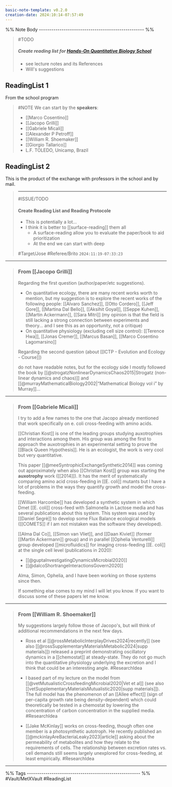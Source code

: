 ```yaml
---
basic-note-template: v0.2.0
creation-date: 2024:10:14-07:57:49
---
```


%% Note Body --------------------------------------------------- %%


> #TODO 
> ##### Create reading list for [Hands-On Quantitative Biology School](https://indico.ictp.it/event/10517)
> - see lecture notes and its References
> - Will's suggestions

## ReadingList 1

From the school program

> #NOTE
> We can start by the **speakers**:
> - [[Marco Cosentino]]
> - [[Jacopo Grilli]]
> - [[Gabriele Micali]]
> - [[Alexander P Petroff]]
> - [[William R. Shoemaker]]
> - [[Giorgio Tallarico]]
> - L.F. TOLEDO, Unicamp, Brazil

## ReadingList 2

This is the product of the exchange with professors in the school and by mail.

> ***
> #ISSUE/TODO
> 
> #### Create Reading List and Reading Protocole 
> 
>  - This is potentially a lot...
>  - I think it is better to [[surface-reading]] them all
> 	 - A surface-reading allow you to evaluate the paper/book to aid prioritization
> 	 - At the end we can start with deep
> 
> #Target/Jose #Referee/Brito
> `2024:11:19-07:33:23`

***
> ### From [[Jacopo Grilli]]
>
> Regarding the first question (author/paper/etc suggestions).
> 
> -  On quantitative ecology, there are many recent works worth to mention, but my suggestion is to explore the recent works of the following people: [[Alvaro Sanchez]], [[Otto Cordero]], [[Jeff Gore]], [[Martina Dal Bello]], [[Aksihit Goyal]], [[Seppe Kuhen]], [[Martin Ackermann]], [[Sara Mitri]] (my opinion is that the field is still lacking a strong connection between experiments and theory... and I see this as an opportunity, not a critique) 
> - On quantitative physiology (excluding cell size control): [[Terence Hwa]], [[Jonas Cremer]], [[Marcus Basan]], [[Marco Cosentino Lagomarsino]]
>
>
> Regarding the second question (about [[ICTP - Evolution and Ecology - Course]])
> 
> do not have readable notes, but for the ecology side I mostly followed the book by [[@strogatzNonlinearDynamicsChaos2015|Strogatz (non-linear dynamics and chaos)]] and [[@murrayMathematicalBiology2002|“Mathematical Biology vol i” by Murray]]... 
> 

***
> ### From [[Gabriele Micali]]
> 
> I try to add a few names to the one that Jacopo already mentioned that work specifically
> on e. coli cross-feeding with amino acids.
> 
> [[Christian Kost]]  is one of the leading groups studying auxotrophies and interactions among them. His group was among the first to approach the auxotrophies in an experimental setting to prove the [[Black Queen Hypothesis]]. He is an ecologist, the work is very cool but very quantitative.
> 
> This paper [[@meeSyntrophicExchangeSynthetic2014]] was coming out approximately when also [[Christian Kost]] group was starting the **auxotrophy** work ([[2014]]). It has the merit of systematically comparing amino acid cross-feeding in [[E. coli]] mutants but I have a lot of problems in the ways they quantify growth and model the cross-feeding.
> 
> [[William Harcombe]] has developed a synthetic system in which Dmet [[E. coli]] cross-feed with Salmonella in Lactose media and has several publications about this system. This system was used by [[Daniel Segrè]] to develop some Flux Balance ecological models ([[COMETS]] if I am not mistaken was the software they developed).
> 
> 
> [[Alma Dal Co]], [[Simon van Vliet]], and [[Daan Kiviet]] (former [[Martin Ackermann]] group) and in parallel [[Ophelia Venturelli]] group developed [[microfluidics]] for imaging cross-feeding [[E. coli]] at the single cell level (publications in 2020): 
> - [[@guptaInvestigatingDynamicsMicrobial2020]]
> - [[@dalcoShortrangeInteractionsGovern2020]]
> 
> Alma, Simon, Ophelia, and I have been working on those systems since then.
> 
> If something else comes to my mind I will let you know. If you want to discuss some of
> these papers let me know. 

***
> ### From [[William R. Shoemaker]]
> 
> My suggestions largely follow those of Jacopo's, but will think of additional
> recommendations in the next few days.
> 
> 
> - Ross et al [[@rossMetabolicInterplayDrives2024|recently]] (see also [[@rossSupplementaryMaterialsMetabolic2024|supp materials]]) released a preprint demonstrating oscillatory dynamics in a [[chemostat]] at steady-state. They do not go much into the quantitative physiology underlying the excretion and I think that could be an interesting angle. #ResearchIdea 
> 
> - I based part of my lecture on the model from [[@vetMutualisticCrossfeedingMicrobial2020|Vet et al]] (see also [[vetSupplementaryMaterialsMutualistic2020|supp materials]]). The full model has the phenomenon of an [[Allee effect]] (sign of per-capita growth rate being density-dependent) which could theoretically be tested in a chemostat by lowering the concentration of carbon concentration in the supplied media. #ResearchIdea 
> 
> - [[Jake McKinlay]] works on cross-feeding, though often one member is a photosynthetic autotroph. He recently published an [[@mckinlayAreBacteriaLeaky2023|article]] asking about the permeability of metabolites and how they relate to the requirements of cells. The relationship between excretion rates vs. cell demands still seems largely unexplored for cross-feeding, at least empirically. #ResearchIdea 

___

%% Tags ------------------------------------------------------- %%
#Vault/MetXVault 
#ReadingList
